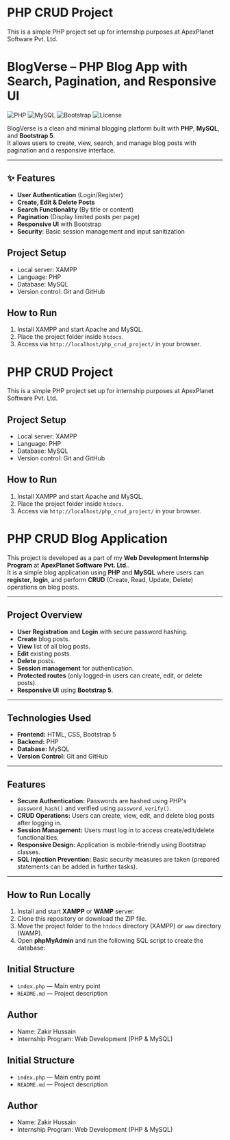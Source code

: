 # PHP CRUD Project

This is a simple PHP project set up for internship purposes at ApexPlanet Software Pvt. Ltd.

# BlogVerse – PHP Blog App with Search, Pagination, and Responsive UI

![PHP](https://img.shields.io/badge/PHP-7.4-blue)
![MySQL](https://img.shields.io/badge/MySQL-5.7-orange)
![Bootstrap](https://img.shields.io/badge/Bootstrap-5.3-purple)
![License](https://img.shields.io/badge/license-MIT-green)

BlogVerse is a clean and minimal blogging platform built with **PHP**, **MySQL**, and **Bootstrap 5**.  
It allows users to create, view, search, and manage blog posts with pagination and a responsive interface.

---

## ✨ Features

- **User Authentication** (Login/Register)
- **Create, Edit & Delete Posts**
- **Search Functionality** (By title or content)
- **Pagination** (Display limited posts per page)
- **Responsive UI** with Bootstrap
- **Security**: Basic session management and input sanitization


## Project Setup
- Local server: XAMPP
- Language: PHP
- Database: MySQL
- Version control: Git and GitHub

## How to Run
1. Install XAMPP and start Apache and MySQL.
2. Place the project folder inside `htdocs`.
3. Access via `http://localhost/php_crud_project/` in your browser.
# PHP CRUD Project

This is a simple PHP project set up for internship purposes at ApexPlanet Software Pvt. Ltd.

## Project Setup
- Local server: XAMPP
- Language: PHP
- Database: MySQL
- Version control: Git and GitHub

## How to Run
1. Install XAMPP and start Apache and MySQL.
2. Place the project folder inside `htdocs`.
3. Access via `http://localhost/php_crud_project/` in your browser.

# PHP CRUD Blog Application

This project is developed as a part of my **Web Development Internship Program** at **ApexPlanet Software Pvt. Ltd.**.  
It is a simple blog application using **PHP** and **MySQL** where users can **register**, **login**, and perform **CRUD** (Create, Read, Update, Delete) operations on blog posts.

---

## Project Overview

- **User Registration** and **Login** with secure password hashing.
- **Create** blog posts.
- **View** list of all blog posts.
- **Edit** existing posts.
- **Delete** posts.
- **Session management** for authentication.
- **Protected routes** (only logged-in users can create, edit, or delete posts).
- **Responsive UI** using **Bootstrap 5**.

---

## Technologies Used

- **Frontend:** HTML, CSS, Bootstrap 5
- **Backend:** PHP
- **Database:** MySQL
- **Version Control:** Git and GitHub

---

## Features

- **Secure Authentication:** Passwords are hashed using PHP's `password_hash()` and verified using `password_verify()`.
- **CRUD Operations:** Users can create, view, edit, and delete blog posts after logging in.
- **Session Management:** Users must log in to access create/edit/delete functionalities.
- **Responsive Design:** Application is mobile-friendly using Bootstrap classes.
- **SQL Injection Prevention:** Basic security measures are taken (prepared statements can be added in further tasks).

---

## How to Run Locally

1. Install and start **XAMPP** or **WAMP** server.
2. Clone this repository or download the ZIP file.
3. Move the project folder to the `htdocs` directory (XAMPP) or `www` directory (WAMP).
4. Open **phpMyAdmin** and run the following SQL script to create the database:


## Initial Structure
- `index.php` — Main entry point
- `README.md` — Project description

## Author
- Name: Zakir Hussain
- Internship Program: Web Development (PHP & MySQL)

## Initial Structure
- `index.php` — Main entry point
- `README.md` — Project description

## Author
- Name: Zakir Hussain
- Internship Program: Web Development (PHP & MySQL)
